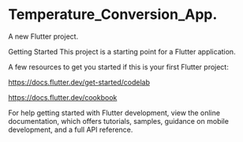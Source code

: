 # Temperature_Conversion_App.
A new Flutter project.

Getting Started
This project is a starting point for a Flutter application.

A few resources to get you started if this is your first Flutter project:

https://docs.flutter.dev/get-started/codelab 

https://docs.flutter.dev/cookbook  

For help getting started with Flutter development, view the online documentation, which offers tutorials, samples, guidance on mobile development, and a full API reference.
